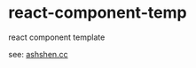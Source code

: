 # react-component-temp
react component template


see: [ashshen.cc](https://ashshen.cc/index.php/2017/09/05/your-react-component/)